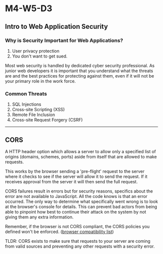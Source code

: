 # M4-W5-D3

## Intro to Web Application Security

### Why is Security Important for Web Applications?

1. User privacy protection
2. You don't want to get sued.

Most web security is handled by dedicated cyber security professional. As
junior web developers it is important that you understand what the threats
are and the best practices for protecting against them, even if it will not be
your primary role in the work force.

### Common Threats

1. SQL Injections
2. Cross-site Scripting (XSS)
3. Remote File Inclusion
4. Cross-site Request Forgery (CSRF)

---

## CORS

A HTTP header option which allows a server to allow only a specified list of
origins (domains, schemes, ports) aside from itself that are allowed to make
requests.

This works by the browser sending a 'pre-flight' request to the server where it
checks to see if the server will allow it to send the request. If it receives
approval from the server it will then send the full request.

CORS failures result in errors but for security reasons, specifics about the
error are not available to JavaScript. All the code knows is that an error
occurred. The only way to determine what specifically went wrong is to look at
the browser's console for details. This can prevent bad actors from being able
to pinpoint how best to continue their attack on the system by not giving them
any extra information.

Remember, if the browser is not CORS compliant, the CORS policies you defined
won't be enforced. ([browser compatibility list](https://caniuse.com/?search=CORS))

TLDR: CORS exists to make sure that requests to your server are coming from
valid sources and preventing any other requests with a security error.
